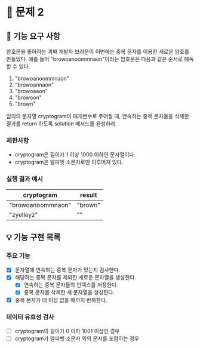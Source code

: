 # 📁 문제 2

## 🚀 기능 요구 사항

암호문을 좋아하는 괴짜 개발자 브라운이 이번에는 중복 문자를 이용한 새로운 암호를 만들었다. 예를 들어 "browoanoommnaon"이라는 암호문은 다음과 같은 순서로 해독할 수 있다.

1. "browoanoommnaon"
2. "browoannaon"
3. "browoaaon"
4. "browoon"
5. "brown"

임의의 문자열 cryptogram이 매개변수로 주어질 때, 연속하는 중복 문자들을 삭제한 결과를 return 하도록 solution 메서드를 완성하라.

### 제한사항

- cryptogram은 길이가 1 이상 1000 이하인 문자열이다.
- cryptogram은 알파벳 소문자로만 이루어져 있다.

### 실행 결과 예시

| cryptogram | result |
| --- | --- |
| "browoanoommnaon" | "brown" |
| "zyelleyz" | "" |

## 💡 기능 구현 목록

### 주요 기능
- [x] 문자열에 연속하는 중복 문자가 있는지 검사한다.
- [x] 해당하는 중복 문자를 제외한 새로운 문자열을 생성한다.
  - [x] 연속하는 중복 문자들의 인덱스를 저장한다.
  - [x] 중복 문자를 삭제한 새 문자열을 생성한다.
- [x] 중복 문자가 더 이상 없을 때까지 반복한다.

### 데이터 유효성 검사
- [ ] cryptogram의 길이가 0 이하 1001 이상인 경우
- [ ] cryptogram가 알파벳 소문자 외의 문자를 포함하는 경우